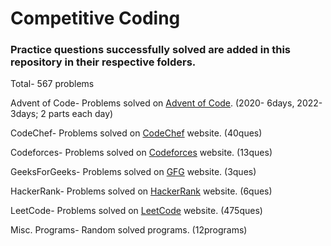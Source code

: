 # Competitive Coding

### Practice questions successfully solved are added in this repository in their respective folders.

Total- 567 problems

Advent of Code- Problems solved on [Advent of Code](https://adventofcode.com/). (2020- 6days, 2022- 3days; 2 parts each day)

CodeChef- Problems solved on [CodeChef](https://www.codechef.com/practice?itm_medium=navmenu&itm_campaign=practice) website. (40ques)

Codeforces- Problems solved on [Codeforces](https://codeforces.com/problemset) website. (13ques)

GeeksForGeeks- Problems solved on [GFG](https://practice.geeksforgeeks.org/problem-of-the-day) website. (3ques)

HackerRank- Problems solved on [HackerRank](https://www.hackerrank.com/dashboard) website. (6ques)

LeetCode- Problems solved on [LeetCode](https://leetcode.com/problemset/all/) website. (475ques)

Misc. Programs- Random solved programs. (12programs)
